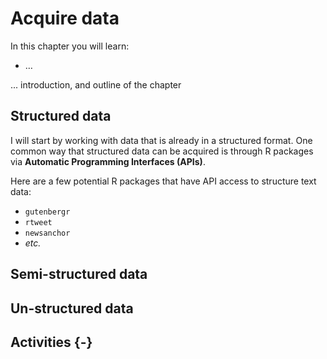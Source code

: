 
# Acquire data

<div class="rmdkey">
<p>In this chapter you will learn:</p>
<ul>
<li>…</li>
</ul>
</div>

... introduction, and outline of the chapter

## Structured data

I will start by working with data that is already in a structured format. One common way that structured data can be acquired is through R packages via **Automatic Programming Interfaces (APIs)**. 

Here are a few potential R packages that have API access to structure text data: 

- `gutenbergr`
- `rtweet`
- `newsanchor`
- *etc.*

## Semi-structured data

## Un-structured data

## Activities {-}
